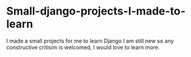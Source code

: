 # Small-django-projects-I-made-to-learn
I made a small projects for me to learn Django
I am still new so any constructive critisim is welcomed, I would love to learn more.
